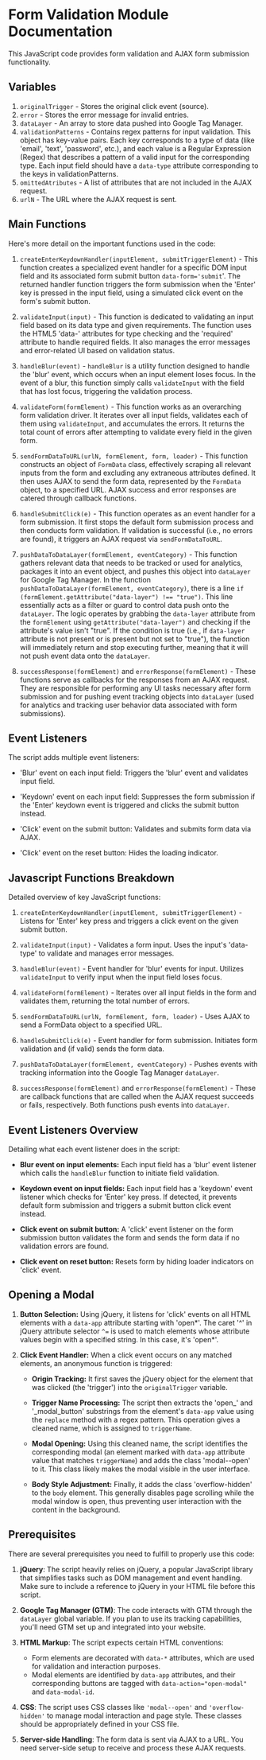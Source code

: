 # Form Validation Module Documentation

This JavaScript code provides form validation and AJAX form submission functionality.

## Variables

1. `originalTrigger` - Stores the original click event (source).
2. `error` - Stores the error message for invalid entries.
3. `dataLayer` - An array to store data pushed into Google Tag Manager.
4. `validationPatterns` - Contains regex patterns for input validation. This object has key-value pairs. Each key corresponds to a type of data (like 'email', 'text', 'password', etc.), and each value is a Regular Expression (Regex) that describes a pattern of a valid input for the corresponding type. Each ﻿input field should have a ﻿`data-type` attribute corresponding to the keys in ﻿validationPatterns.
5. `omittedAtributes` - A list of attributes that are not included in the AJAX request.
6. `urlN` - The URL where the AJAX request is sent.

## Main Functions

Here's more detail on the important functions used in the code:

1. `createEnterKeydownHandler(inputElement, submitTriggerElement)` - This function creates a specialized event handler for a specific DOM input field and its associated form submit button `data-form='submit`'. The returned handler function triggers the form submission when the 'Enter' key is pressed in the input field, using a simulated click event on the form's submit button.

2. `validateInput(input)` - This function is dedicated to validating an input field based on its data type and given requirements. The function uses the HTML5 'data-' attributes for type checking and the 'required' attribute to handle required fields. It also manages the error messages and error-related UI based on validation status.

3. `handleBlur(event)` - `handleBlur` is a utility function designed to handle the 'blur' event, which occurs when an input element loses focus. In the event of a blur, this function simply calls `validateInput` with the field that has lost focus, triggering the validation process.

4. `validateForm(formElement)` - This function works as an overarching form validation driver. It iterates over all input fields, validates each of them using `validateInput`, and accumulates the errors. It returns the total count of errors after attempting to validate every field in the given form.

5. `sendFormDataToURL(urlN, formElement, form, loader)` - This function constructs an object of `FormData` class, effectively scraping all relevant inputs from the form and excluding any extraneous attributes defined. It then uses AJAX to send the form data, represented by the `FormData` object, to a specified URL. AJAX success and error responses are catered through callback functions.

6. `handleSubmitClick(e)` - This function operates as an event handler for a form submission. It first stops the default form submission process and then conducts form validation. If validation is successful (i.e., no errors are found), it triggers an AJAX request via `sendFormDataToURL`.

7. `pushDataToDataLayer(formElement, eventCategory)` - This function gathers relevant data that needs to be tracked or used for analytics, packages it into an event object, and pushes this object into `dataLayer` for Google Tag Manager. In the function `pushDataToDataLayer(formElement, eventCategory)`, there is a line `if (formElement.getAttribute("data-layer") !== "true")`. This line essentially acts as a filter or guard to control data push onto the `dataLayer`. The logic operates by grabbing the `data-layer` attribute from the `formElement` using `getAttribute("data-layer")` and checking if the attribute's value isn't "true". If the condition is true (i.e., if `data-layer` attribute is not present or is present but not set to "true"), the function will immediately return and stop executing further, meaning that it will not push event data onto the `dataLayer`.

8. `successResponse(formElement)` and `errorResponse(formElement)` - These functions serve as callbacks for the responses from an AJAX request. They are responsible for performing any UI tasks necessary after form submission and for pushing event tracking objects into `dataLayer` (used for analytics and tracking user behavior data associated with form submissions).

## Event Listeners

The script adds multiple event listeners:

- 'Blur' event on each input field: Triggers the 'blur' event and validates input field.

- 'Keydown' event on each input field: Suppresses the form submission if the 'Enter' keydown event is triggered and clicks the submit button instead.

- 'Click' event on the submit button: Validates and submits form data via AJAX.

- 'Click' event on the reset button: Hides the loading indicator.

## Javascript Functions Breakdown

Detailed overview of key JavaScript functions:

1. `createEnterKeydownHandler(inputElement, submitTriggerElement)` - Listens for 'Enter' key press and triggers a click event on the given submit button.

2. `validateInput(input)` - Validates a form input. Uses the input's 'data-type' to validate and manages error messages.

3. `handleBlur(event)` - Event handler for 'blur' events for input. Utilizes `validateInput` to verify input when the input field loses focus.

4. `validateForm(formElement)` - Iterates over all input fields in the form and validates them, returning the total number of errors.

5. `sendFormDataToURL(urlN, formElement, form, loader)` - Uses AJAX to send a FormData object to a specified URL.

6. `handleSubmitClick(e)` - Event handler for form submission. Initiates form validation and (if valid) sends the form data.

7. `pushDataToDataLayer(formElement, eventCategory)` - Pushes events with tracking information into the Google Tag Manager `dataLayer`.

8. `successResponse(formElement)` and `errorResponse(formElement)` - These are callback functions that are called when the AJAX request succeeds or fails, respectively. Both functions push events into `dataLayer`.

## Event Listeners Overview

Detailing what each event listener does in the script:

- **Blur event on input elements:** Each input field has a 'blur' event listener which calls the `handleBlur` function to initiate field validation.

- **Keydown event on input fields:** Each input field has a 'keydown' event listener which checks for 'Enter' key press. If detected, it prevents default form submission and triggers a submit button click event instead.

- **Click event on submit button:** A 'click' event listener on the form submission button validates the form and sends the form data if no validation errors are found.

- **Click event on reset button:** Resets form by hiding loader indicators on 'click' event.

## Opening a Modal

1. **Button Selection:** Using jQuery, it listens for 'click' events on all HTML elements with a `data-app` attribute starting with 'open*'. The caret '^' in jQuery attribute selector `^=` is used to match elements whose attribute values begin with a specified string. In this case, it's 'open*'.

2. **Click Event Handler:** When a click event occurs on any matched elements, an anonymous function is triggered:

   - **Origin Tracking:** It first saves the jQuery object for the element that was clicked (the 'trigger') into the `originalTrigger` variable.

   - **Trigger Name Processing:** The script then extracts the 'open\_' and '\_modal_button' substrings from the element's `data-app` value using the `replace` method with a regex pattern. This operation gives a cleaned name, which is assigned to `triggerName`.

   - **Modal Opening:** Using this cleaned name, the script identifies the corresponding modal (an element marked with `data-app` attribute value that matches `triggerName`) and adds the class 'modal--open' to it. This class likely makes the modal visible in the user interface.

   - **Body Style Adjustment:** Finally, it adds the class 'overflow-hidden' to the `body` element. This generally disables page scrolling while the modal window is open, thus preventing user interaction with the content in the background.

## Prerequisites

There are several prerequisites you need to fulfill to properly use this code:

1. **jQuery**: The script heavily relies on jQuery, a popular JavaScript library that simplifies tasks such as DOM management and event handling. Make sure to include a reference to jQuery in your HTML file before this script.

2. **Google Tag Manager (GTM)**: The code interacts with GTM through the `dataLayer` global variable. If you plan to use its tracking capabilities, you'll need GTM set up and integrated into your website.

3. **HTML Markup**: The script expects certain HTML conventions:

   - Form elements are decorated with `data-*` attributes, which are used for validation and interaction purposes.
   - Modal elements are identified by `data-app` attributes, and their corresponding buttons are tagged with `data-action="open-modal"` and `data-modal-id`.

4. **CSS**: The script uses CSS classes like `'modal--open'` and `'overflow-hidden'` to manage modal interaction and page style. These classes should be appropriately defined in your CSS file.

5. **Server-side Handling**: The form data is sent via AJAX to a URL. You need server-side setup to receive and process these AJAX requests.

<!-- last updated 1/08/2023 -->

